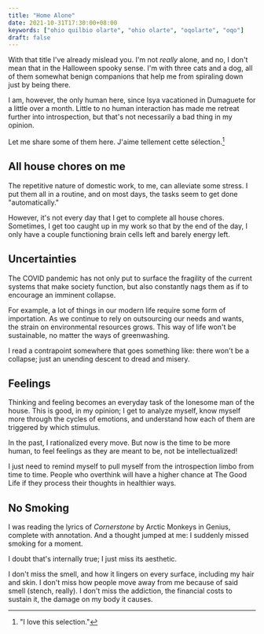 ```yaml
---
title: "Home Alone"
date: 2021-10-31T17:30:00+08:00
keywords: ["ohio quilbio olarte", "ohio olarte", "oqolarte", "oqo"]
draft: false
---
```

With that title I've already mislead you.
I'm not *really* alone, and no, I don't mean that in the Halloween spooky sense.
I'm with three cats and a dog, all of them somewhat benign companions that help
me from spiraling down just by being there.

I am, however, the only human here, since Isya vacationed in Dumaguete for a
little over a month.
Little to no human interaction has made me retreat further into introspection,
but that's not necessarily a bad thing in my opinion.

Let me share some of them here.
J'aime tellement cette sélection.[^fr]

[^fr]: "I love this selection."

## All house chores on me

The repetitive nature of domestic work, to me, can alleviate some stress.
I put them all in a routine, and on most days, the tasks seem to get done
"automatically."

However, it's not every day that I get to complete all house chores.
Sometimes, I get too caught up in my work so that by the end of the day,
I only have a couple functioning brain cells left and barely energy left.

## Uncertainties

The COVID pandemic has not only put to surface the fragility of the current
systems that make society function, but also constantly nags them as if to
encourage an imminent collapse.

For example, a lot of things in our modern life require some form of
importation.
As we continue to rely on outsourcing our needs and wants,
the strain on environmental resources grows.
This way of life won't be sustainable, no matter the ways of greenwashing.

I read a contrapoint somewhere that goes something like:
there won't be a collapse; just an unending descent to dread and misery.

## Feelings

Thinking and feeling becomes an everyday task of the lonesome man of the house.
This is good, in my opinion;
I get to analyze myself, know myself more through the cycles of emotions,
and understand how each of them are triggered by which stimulus.

In the past, I rationalized every move.
But now is the time to be more human, to feel feelings as they are meant to be,
not be intellectualized!

I just need to remind myself to pull myself from the introspection limbo from
time to time.
People who overthink will have a higher chance at The Good Life if they
process their thoughts in healthier ways.

## No Smoking

I was reading the lyrics of *Cornerstone* by Arctic Monkeys in Genius, complete
with annotation.
And a thought jumped at me:
I suddenly missed smoking for a moment.

I doubt that's internally true;
I just miss its aesthetic.

I don't miss the smell, and how it lingers on every surface, including my hair
and skin.
I don't miss how people move away from me because of said smell (stench,
really).
I don't miss the addiction, the financial costs to sustain it, the damage on my body it causes.
